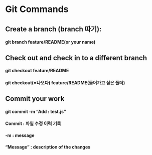 Git Commands
=============

## Create a branch (branch 따기):
#### git branch feature/README(or your name)


## Check out and check in to a different branch
#### git checkout feature/README
#### git checkout(=나오다) feature/README(들어가고 싶은 폴더)


## Commit your work
#### git commit -m “Add : test.js”
#### Commit : 파일 수정 이력 기록
#### -m : message
#### “Message” : description of the changes

